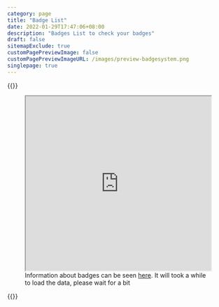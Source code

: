 ```yaml
---
category: page
title: "Badge List"
date: 2022-01-29T17:47:06+08:00
description: "Badges List to check your badges"
draft: false
sitemapExclude: true
customPagePreviewImage: false
customPagePreviewImageURL: /images/preview-badgesystem.png
singlepage: true
---
```

{{<html>}}
<figure><iframe id="mainframe" loading="lazy" width="100%" height="400px" style="z-index:0;" src="https://docs.google.com/spreadsheets/d/e/2PACX-1vTj1Cp8-t1ZRB4bvcuFQf-yrOHo3lFnljvG_oASNkQqUj4JISu8Xh32kBx4D2Hxlwb1k_Mm5dHfqTcV/pubhtml?gid=888744366&amp;single=true&amp;widget=true"></iframe><figcaption>Information about badges can be seen <a href="/knowledgebase/what-is-badges/">here</a>. It will took a while to load the data, please wait for a bit</figcaption></figure>
{{</html>}}